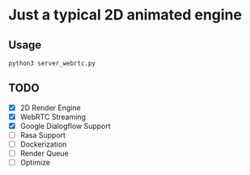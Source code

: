 # Just a typical 2D animated engine


## Usage
`python3 server_webrtc.py`







## TODO

- [X] 2D Render Engine
- [x] WebRTC Streaming
- [x] Google Dialogflow Support
- [ ] Rasa Support
- [ ] Dockerization
- [ ] Render Queue
- [ ] Optimize